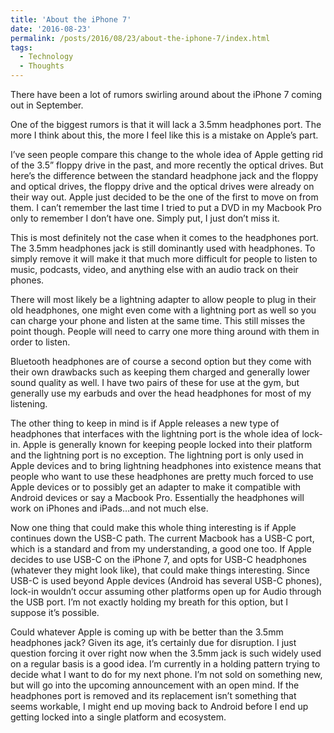 ```yaml
---
title: 'About the iPhone 7'
date: '2016-08-23'
permalink: /posts/2016/08/23/about-the-iphone-7/index.html
tags:
  - Technology
  - Thoughts
---
```


There have been a lot of rumors swirling around about the iPhone 7 coming out in September.
<!-- excerpt -->

One of the biggest rumors is that it will lack a 3.5mm headphones port. The more I think about this, the more I feel like this is a mistake on Apple’s part.

I’ve seen people compare this change to the whole idea of Apple getting rid of the 3.5” floppy drive in the past, and more recently the optical drives. But here’s the difference between the standard headphone jack and the floppy and optical drives, the floppy drive and the optical drives were already on their way out. Apple just decided to be the one of the first to move on from them. I can’t remember the last time I tried to put a DVD in my Macbook Pro only to remember I don’t have one. Simply put, I just don’t miss it.

This is most definitely not the case when it comes to the headphones port. The 3.5mm headphones jack is still dominantly used with headphones. To simply remove it will make it that much more difficult for people to listen to music, podcasts, video, and anything else with an audio track on their phones.

There will most likely be a lightning adapter to allow people to plug in their old headphones, one might even come with a lightning port as well so you can charge your phone and listen at the same time. This still misses the point though. People will need to carry one more thing around with them in order to listen.

Bluetooth headphones are of course a second option but they come with their own drawbacks such as keeping them charged and generally lower sound quality as well. I have two pairs of these for use at the gym, but generally use my earbuds and over the head headphones for most of my listening.

The other thing to keep in mind is if Apple releases a new type of headphones that interfaces with the lightning port is the whole idea of lock-in. Apple is generally known for keeping people locked into their platform and the lightning port is no exception. The lightning port is only used in Apple devices and to bring lightning headphones into existence means that people who want to use these headphones are pretty much forced to use Apple devices or to possibly get an adapter to make it compatible with Android devices or say a Macbook Pro. Essentially the headphones will work on iPhones and iPads…and not much else.

Now one thing that could make this whole thing interesting is if Apple continues down the USB-C path. The current Macbook has a USB-C port, which is a standard and from my understanding, a good one too. If Apple decides to use USB-C on the iPhone 7, and opts for USB-C headphones (whatever they might look like), that could make things interesting. Since USB-C is used beyond Apple devices (Android has several USB-C phones), lock-in wouldn’t occur assuming other platforms open up for Audio through the USB port. I’m not exactly holding my breath for this option, but I suppose it’s possible.

Could whatever Apple is coming up with be better than the 3.5mm headphones jack? Given its age, it’s certainly due for disruption. I just question forcing it over right now when the 3.5mm jack is such widely used on a regular basis is a good idea. I’m currently in a holding pattern trying to decide what I want to do for my next phone. I’m not sold on something new, but will go into the upcoming announcement with an open mind. If the headphones port is removed and its replacement isn’t something that seems workable, I might end up moving back to Android before I end up getting locked into a single platform and ecosystem.
